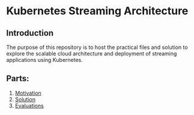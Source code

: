 # Kubernetes Streaming Architecture

## Introduction

The purpose of this repository is to host the practical files and solution to explore the scalable cloud architecture and deployment of streaming applications using Kubernetes.

## Parts:
1. [Motivation]()
2. [Solution]()
3. [Evaluations]()


